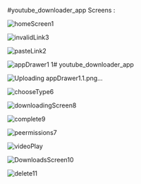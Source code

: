 #youtube_downloader_app
Screens :

![homeScreen1](https://github.com/alaa-ak/youtube_downloader_app/assets/122216335/794c6016-f9c7-4f86-9641-b33ef36fc9b5)

![invalidLink3](https://github.com/alaa-ak/youtube_downloader_app/assets/122216335/494ffd43-7cc1-4672-a578-867b64f4ea59)

![pasteLink2](https://github.com/alaa-ak/youtube_downloader_app/assets/122216335/a33c396e-4290-4294-b1a8-46f6fd863167)

![appDrawer1 1](https://github.com/alaa-ak/youtube_downloader_app/assets/122216335/e48ceace-0cdf-4db4-b1b0-2960b383ff2d)# youtube_downloader_app

![Uploading appDrawer1.1.png…]()

![chooseType6](https://github.com/alaa-ak/youtube_downloader_app/assets/122216335/9ec45068-7137-491d-a922-202edb5cdc3f)


![downloadingScreen8](https://github.com/alaa-ak/youtube_downloader_app/assets/122216335/835f91c0-6d72-44e7-a325-adbeb1f748f7)

![complete9](https://github.com/alaa-ak/youtube_downloader_app/assets/122216335/f72082e1-bb4d-44da-9a4e-8cbc8818fa2b)

![peermissions7](https://github.com/alaa-ak/youtube_downloader_app/assets/122216335/62a7bde0-aba7-4a1a-98ed-5a66085d6a4c)

![videoPlay](https://github.com/alaa-ak/youtube_downloader_app/assets/122216335/531ade08-525d-4841-bfd0-e7690b758772)

![DownloadsScreen10](https://github.com/alaa-ak/youtube_downloader_app/assets/122216335/08d66f0c-7971-4323-9855-acecb641218f)

![delete11](https://github.com/alaa-ak/youtube_downloader_app/assets/122216335/775c9503-1ceb-47db-9a23-a5516ae27c9f)

